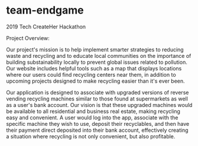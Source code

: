 # team-endgame
2019 Tech CreateHer Hackathon

Project Overview:

Our project's mission is to help implement smarter strategies to reducing waste and recycling and to educate local communities on the importance of building substainability locally to prevent global issues related to pollution. 
Our website includes helpful tools such as a map that displays locations where our users could find recycling centers near them,  in addition to upcoming projects designed to make recycling easier than it's ever been. 

Our application is designed to associate with upgraded versions of reverse vending recycling machines similar to those found at supermarkets as well as a user's bank account.  Our vision is that these upgraded machines would be available to all residential and 
business real estate, making recycling easy and convenient. A user would log into the app, associate with the specific machine they wish to use, deposit their recyclables, and then have their payment direct deposited into their bank account, effectively creating 
a situation where recycling is not only convenient, but also profitable.  
